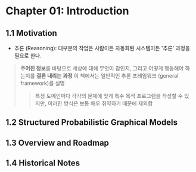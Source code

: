 # Chapter 01: Introduction

## 1.1 Motivation
- 추론 (Reasoning): 대부분의 작업은 사람이든 자동화된 시스템이든 '추론' 과정을 필요로 한다.
> **주어진 정보**를 바탕으로 세상에 대해 무엇이 참인지, 그리고 어떻게 행동해야 하는지를 **결론 내리는 과정**
> 이 책에서는 일반적인 추론 프레임워크 (general framework)를 설명
>> 특정 도메인마다 각각의 문제에 맞게 특수 목적 프로그램을 작성할 수 있지만, 이러한 방식은 보통 매우 취약하기 때문에 제외함

## 1.2 Structured Probabilistic Graphical Models

## 1.3 Overview and Roadmap

## 1.4 Historical Notes